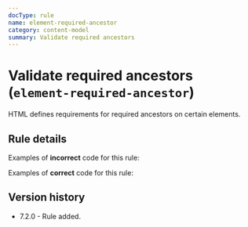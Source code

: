 ```yaml
---
docType: rule
name: element-required-ancestor
category: content-model
summary: Validate required ancestors
---
```


# Validate required ancestors (`element-required-ancestor`)

HTML defines requirements for required ancestors on certain elements.

## Rule details

Examples of **incorrect** code for this rule:

<validate name="incorrect" rules="element-required-ancestor">
    <area>
</validate>

Examples of **correct** code for this rule:

<validate name="correct" rules="element-required-ancestor">
    <map>
        <area>
    </map>
</validate>

## Version history

- 7.2.0 - Rule added.

